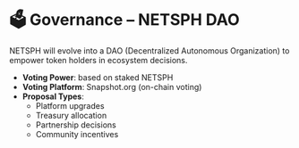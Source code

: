 # 🗳 Governance – NETSPH DAO

NETSPH will evolve into a DAO (Decentralized Autonomous Organization) to empower token holders in ecosystem decisions.

- **Voting Power**: based on staked NETSPH  
- **Voting Platform**: Snapshot.org (on-chain voting)  
- **Proposal Types**:
  - Platform upgrades  
  - Treasury allocation  
  - Partnership decisions  
  - Community incentives  
